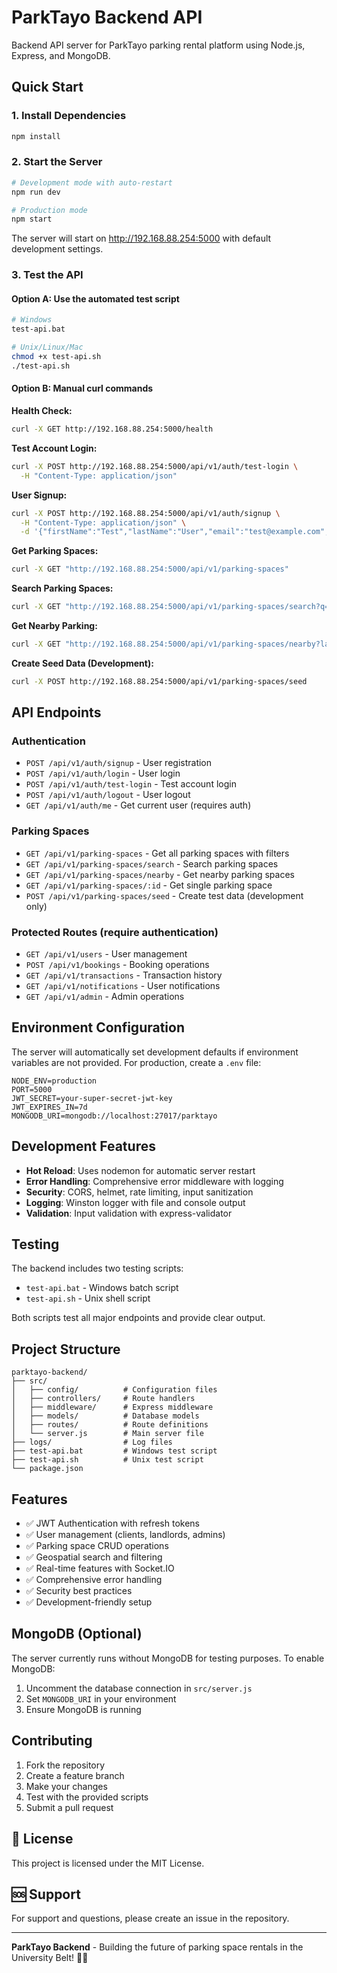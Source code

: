 # ParkTayo Backend API

Backend API server for ParkTayo parking rental platform using Node.js, Express, and MongoDB.

## Quick Start

### 1. Install Dependencies
```bash
npm install
```

### 2. Start the Server
```bash
# Development mode with auto-restart
npm run dev

# Production mode
npm start
```

The server will start on http://192.168.88.254:5000 with default development settings.

### 3. Test the API

#### Option A: Use the automated test script
```bash
# Windows
test-api.bat

# Unix/Linux/Mac
chmod +x test-api.sh
./test-api.sh
```

#### Option B: Manual curl commands

**Health Check:**
```bash
curl -X GET http://192.168.88.254:5000/health
```

**Test Account Login:**
```bash
curl -X POST http://192.168.88.254:5000/api/v1/auth/test-login \
  -H "Content-Type: application/json"
```

**User Signup:**
```bash
curl -X POST http://192.168.88.254:5000/api/v1/auth/signup \
  -H "Content-Type: application/json" \
  -d '{"firstName":"Test","lastName":"User","email":"test@example.com","password":"TestPassword123","role":"client"}'
```

**Get Parking Spaces:**
```bash
curl -X GET "http://192.168.88.254:5000/api/v1/parking-spaces"
```

**Search Parking Spaces:**
```bash
curl -X GET "http://192.168.88.254:5000/api/v1/parking-spaces/search?q=test"
```

**Get Nearby Parking:**
```bash
curl -X GET "http://192.168.88.254:5000/api/v1/parking-spaces/nearby?latitude=14.5997&longitude=120.9827&radius=5"
```

**Create Seed Data (Development):**
```bash
curl -X POST http://192.168.88.254:5000/api/v1/parking-spaces/seed
```

## API Endpoints

### Authentication
- `POST /api/v1/auth/signup` - User registration
- `POST /api/v1/auth/login` - User login
- `POST /api/v1/auth/test-login` - Test account login
- `POST /api/v1/auth/logout` - User logout
- `GET /api/v1/auth/me` - Get current user (requires auth)

### Parking Spaces
- `GET /api/v1/parking-spaces` - Get all parking spaces with filters
- `GET /api/v1/parking-spaces/search` - Search parking spaces
- `GET /api/v1/parking-spaces/nearby` - Get nearby parking spaces
- `GET /api/v1/parking-spaces/:id` - Get single parking space
- `POST /api/v1/parking-spaces/seed` - Create test data (development only)

### Protected Routes (require authentication)
- `GET /api/v1/users` - User management
- `POST /api/v1/bookings` - Booking operations
- `GET /api/v1/transactions` - Transaction history
- `GET /api/v1/notifications` - User notifications
- `GET /api/v1/admin` - Admin operations

## Environment Configuration

The server will automatically set development defaults if environment variables are not provided. For production, create a `.env` file:

```env
NODE_ENV=production
PORT=5000
JWT_SECRET=your-super-secret-jwt-key
JWT_EXPIRES_IN=7d
MONGODB_URI=mongodb://localhost:27017/parktayo
```

## Development Features

- **Hot Reload**: Uses nodemon for automatic server restart
- **Error Handling**: Comprehensive error middleware with logging
- **Security**: CORS, helmet, rate limiting, input sanitization
- **Logging**: Winston logger with file and console output
- **Validation**: Input validation with express-validator

## Testing

The backend includes two testing scripts:
- `test-api.bat` - Windows batch script
- `test-api.sh` - Unix shell script

Both scripts test all major endpoints and provide clear output.

## Project Structure

```
parktayo-backend/
├── src/
│   ├── config/          # Configuration files
│   ├── controllers/     # Route handlers
│   ├── middleware/      # Express middleware
│   ├── models/          # Database models
│   ├── routes/          # Route definitions
│   └── server.js        # Main server file
├── logs/                # Log files
├── test-api.bat         # Windows test script
├── test-api.sh          # Unix test script
└── package.json
```

## Features

- ✅ JWT Authentication with refresh tokens
- ✅ User management (clients, landlords, admins)
- ✅ Parking space CRUD operations
- ✅ Geospatial search and filtering
- ✅ Real-time features with Socket.IO
- ✅ Comprehensive error handling
- ✅ Security best practices
- ✅ Development-friendly setup

## MongoDB (Optional)

The server currently runs without MongoDB for testing purposes. To enable MongoDB:

1. Uncomment the database connection in `src/server.js`
2. Set `MONGODB_URI` in your environment
3. Ensure MongoDB is running

## Contributing

1. Fork the repository
2. Create a feature branch
3. Make your changes
4. Test with the provided scripts
5. Submit a pull request

## 📄 License

This project is licensed under the MIT License.

## 🆘 Support

For support and questions, please create an issue in the repository.

---

**ParkTayo Backend** - Building the future of parking space rentals in the University Belt! 🚗🏫 